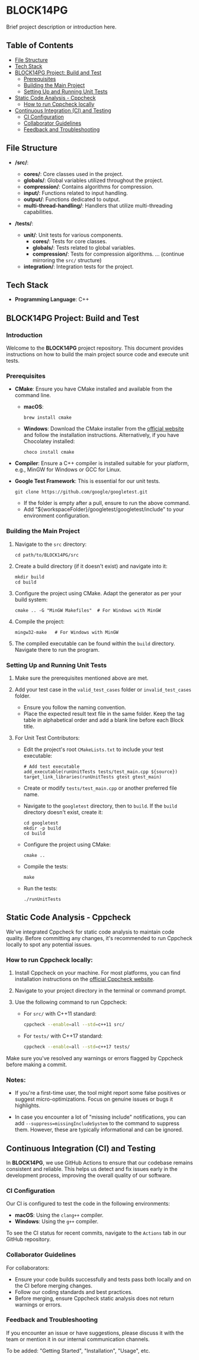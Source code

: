 # BLOCK14PG

Brief project description or introduction here.

## Table of Contents

- [File Structure](#file-structure)
- [Tech Stack](#tech-stack)
- [BLOCK14PG Project: Build and Test](#block14pg-project-build-and-test)
    - [Prerequisites](#prerequisites)
    - [Building the Main Project](#building-the-main-project)
    - [Setting Up and Running Unit Tests](#setting-up-and-running-unit-tests)
- [Static Code Analysis - Cppcheck](#static-code-analysis---cppcheck)
    - [How to run Cppcheck locally](#how-to-run-cppcheck-locally)
- [Continuous Integration (CI) and Testing](#continuous-integration-ci-and-testing)
    - [CI Configuration](#ci-configuration)
    - [Collaborator Guidelines](#collaborator-guidelines)
    - [Feedback and Troubleshooting](#feedback-and-troubleshooting)


## File Structure

- **/src/**: 
  - **cores/**: Core classes used in the project.
  - **globals/**: Global variables utilized throughout the project.
  - **compression/**: Contains algorithms for compression.
  - **input/**: Functions related to input handling.
  - **output/**: Functions dedicated to output.
  - **multi-thread-handling/**: Handlers that utilize multi-threading capabilities.

- **/tests/**: 
  - **unit/**: Unit tests for various components.
    - **cores/**: Tests for core classes.
    - **globals/**: Tests related to global variables.
    - **compression/**: Tests for compression algorithms.
    ... (continue mirroring the `src/` structure)
  - **integration/**: Integration tests for the project.

## Tech Stack

- **Programming Language**: C++


## BLOCK14PG Project: Build and Test

### Introduction

Welcome to the **BLOCK14PG** project repository. This document provides instructions on how to build the main project source code and execute unit tests.

### Prerequisites

- **CMake**: Ensure you have CMake installed and available from the command line.
    - **macOS**: 
        ```shell
        brew install cmake
        ```
    - **Windows**: Download the CMake installer from the [official website](https://cmake.org/download/) and follow the installation instructions. Alternatively, if you have Chocolatey installed:
        ```shell
        choco install cmake
        ```

- **Compiler**: Ensure a C++ compiler is installed suitable for your platform, e.g., MinGW for Windows or GCC for Linux.

- **Google Test Framework**: This is essential for our unit tests.
    ```
    git clone https://github.com/google/googletest.git
    ```
    - If the folder is empty after a pull, ensure to run the above command.
    - Add "${workspaceFolder}/googletest/googletest/include" to your environment configuration.

### Building the Main Project

1. Navigate to the `src` directory:
    ```shell
    cd path/to/BLOCK14PG/src
    ```

2. Create a build directory (if it doesn't exist) and navigate into it:
    ```shell
    mkdir build
    cd build
    ```

3. Configure the project using CMake. Adapt the generator as per your build system:
    ```shell
    cmake .. -G "MinGW Makefiles"  # For Windows with MinGW
    ```

4. Compile the project:
    ```shell
    mingw32-make   # For Windows with MinGW
    ```

5. The compiled executable can be found within the `build` directory. Navigate there to run the program.

### Setting Up and Running Unit Tests

1. Make sure the prerequisites mentioned above are met.

2. Add your test case in the `valid_test_cases` folder or `invalid_test_cases` folder.
    - Ensure you follow the naming convention.
    - Place the expected result text file in the same folder. Keep the tag table in alphabetical order and add a blank line before each Block title.

3. For Unit Test Contributors:
    - Edit the project's root `CMakeLists.txt` to include your test executable:
        ```shell
        # Add test executable
        add_executable(runUnitTests tests/test_main.cpp ${source})
        target_link_libraries(runUnitTests gtest gtest_main)
        ```

    - Create or modify `tests/test_main.cpp` or another preferred file name.
    - Navigate to the `googletest` directory, then to `build`. If the `build` directory doesn't exist, create it:
        ```shell
        cd googletest
        mkdir -p build
        cd build
        ```

    - Configure the project using CMake:
        ```shell
        cmake ..
        ```

    - Compile the tests:
        ```shell
        make
        ```

    - Run the tests:
        ```shell
        ./runUnitTests
        ```

## Static Code Analysis - Cppcheck

We've integrated Cppcheck for static code analysis to maintain code quality. Before committing any changes, it's recommended to run Cppcheck locally to spot any potential issues.

### How to run Cppcheck locally:

1. Install Cppcheck on your machine. For most platforms, you can find installation instructions on the [official Cppcheck website](http://cppcheck.sourceforge.net/).

2. Navigate to your project directory in the terminal or command prompt.

3. Use the following command to run Cppcheck:
   - For `src/` with C++11 standard: 
     ```bash
     cppcheck --enable=all --std=c++11 src/
     ```
   - For `tests/` with C++17 standard: 
     ```bash
     cppcheck --enable=all --std=c++17 tests/
     ```

Make sure you've resolved any warnings or errors flagged by Cppcheck before making a commit.

### Notes:

- If you're a first-time user, the tool might report some false positives or suggest micro-optimizations. Focus on genuine issues or bugs it highlights.

- In case you encounter a lot of "missing include" notifications, you can add `--suppress=missingIncludeSystem` to the command to suppress them. However, these are typically informational and can be ignored.

## Continuous Integration (CI) and Testing

In **BLOCK14PG**, we use GitHub Actions to ensure that our codebase remains consistent and reliable. This helps us detect and fix issues early in the development process, improving the overall quality of our software.

### CI Configuration

Our CI is configured to test the code in the following environments:

- **macOS**: Using the `clang++` compiler.
- **Windows**: Using the `g++` compiler.

To see the CI status for recent commits, navigate to the `Actions` tab in our GitHub repository.

### Collaborator Guidelines

For collaborators:

- Ensure your code builds successfully and tests pass both locally and on the CI before merging changes.
- Follow our coding standards and best practices.
- Before merging, ensure Cppcheck static analysis does not return warnings or errors.

### Feedback and Troubleshooting

If you encounter an issue or have suggestions, please discuss it with the team or mention it in our internal communication channels.

To be added: "Getting Started", "Installation", "Usage", etc.

